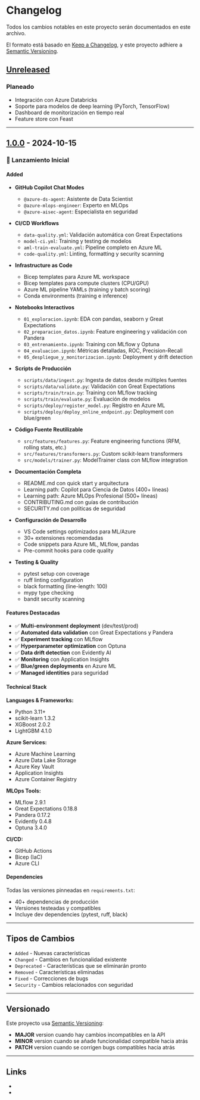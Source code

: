 # Changelog

Todos los cambios notables en este proyecto serán documentados en este archivo.

El formato está basado en [Keep a Changelog](https://keepachangelog.com/en/1.0.0/),
y este proyecto adhiere a [Semantic Versioning](https://semver.org/spec/v2.0.0.html).

## [Unreleased]

### Planeado

- Integración con Azure Databricks
- Soporte para modelos de deep learning (PyTorch, TensorFlow)
- Dashboard de monitorización en tiempo real
- Feature store con Feast

---

## [1.0.0] - 2024-10-15

### 🎉 Lanzamiento Inicial

#### Added

- **GitHub Copilot Chat Modes**
  - `@azure-ds-agent`: Asistente de Data Scientist
  - `@azure-mlops-engineer`: Experto en MLOps
  - `@azure-aisec-agent`: Especialista en seguridad

- **CI/CD Workflows**
  - `data-quality.yml`: Validación automática con Great Expectations
  - `model-ci.yml`: Training y testing de modelos
  - `aml-train-evaluate.yml`: Pipeline completo en Azure ML
  - `code-quality.yml`: Linting, formatting y security scanning

- **Infrastructure as Code**
  - Bicep templates para Azure ML workspace
  - Bicep templates para compute clusters (CPU/GPU)
  - Azure ML pipeline YAMLs (training y batch scoring)
  - Conda environments (training e inference)

- **Notebooks Interactivos**
  - `01_exploracion.ipynb`: EDA con pandas, seaborn y Great Expectations
  - `02_preparacion_datos.ipynb`: Feature engineering y validación con Pandera
  - `03_entrenamiento.ipynb`: Training con MLflow y Optuna
  - `04_evaluacion.ipynb`: Métricas detalladas, ROC, Precision-Recall
  - `05_despliegue_y_monitorizacion.ipynb`: Deployment y drift detection

- **Scripts de Producción**
  - `scripts/data/ingest.py`: Ingesta de datos desde múltiples fuentes
  - `scripts/data/validate.py`: Validación con Great Expectations
  - `scripts/train/train.py`: Training con MLflow tracking
  - `scripts/train/evaluate.py`: Evaluación de modelos
  - `scripts/deploy/register_model.py`: Registro en Azure ML
  - `scripts/deploy/deploy_online_endpoint.py`: Deployment con blue/green

- **Código Fuente Reutilizable**
  - `src/features/features.py`: Feature engineering functions (RFM, rolling stats, etc.)
  - `src/features/transformers.py`: Custom scikit-learn transformers
  - `src/models/trainer.py`: ModelTrainer class con MLflow integration

- **Documentación Completa**
  - README.md con quick start y arquitectura
  - Learning path: Copilot para Ciencia de Datos (400+ líneas)
  - Learning path: Azure MLOps Profesional (500+ líneas)
  - CONTRIBUTING.md con guías de contribución
  - SECURITY.md con políticas de seguridad

- **Configuración de Desarrollo**
  - VS Code settings optimizados para ML/Azure
  - 30+ extensiones recomendadas
  - Code snippets para Azure ML, MLflow, pandas
  - Pre-commit hooks para code quality

- **Testing & Quality**
  - pytest setup con coverage
  - ruff linting configuration
  - black formatting (line-length: 100)
  - mypy type checking
  - bandit security scanning

#### Features Destacadas

- ✅ **Multi-environment deployment** (dev/test/prod)
- ✅ **Automated data validation** con Great Expectations y Pandera
- ✅ **Experiment tracking** con MLflow
- ✅ **Hyperparameter optimization** con Optuna
- ✅ **Data drift detection** con Evidently AI
- ✅ **Monitoring** con Application Insights
- ✅ **Blue/green deployments** en Azure ML
- ✅ **Managed identities** para seguridad

#### Technical Stack

**Languages & Frameworks:**

- Python 3.11+
- scikit-learn 1.3.2
- XGBoost 2.0.2
- LightGBM 4.1.0

**Azure Services:**

- Azure Machine Learning
- Azure Data Lake Storage
- Azure Key Vault
- Application Insights
- Azure Container Registry

**MLOps Tools:**

- MLflow 2.9.1
- Great Expectations 0.18.8
- Pandera 0.17.2
- Evidently 0.4.8
- Optuna 3.4.0

**CI/CD:**

- GitHub Actions
- Bicep (IaC)
- Azure CLI

#### Dependencies

Todas las versiones pinneadas en `requirements.txt`:

- 40+ dependencias de producción
- Versiones testeadas y compatibles
- Incluye dev dependencies (pytest, ruff, black)

---

## Tipos de Cambios

- `Added` - Nuevas características
- `Changed` - Cambios en funcionalidad existente
- `Deprecated` - Características que se eliminarán pronto
- `Removed` - Características eliminadas
- `Fixed` - Correcciones de bugs
- `Security` - Cambios relacionados con seguridad

---

## Versionado

Este proyecto usa [Semantic Versioning](https://semver.org/):

- **MAJOR** version cuando hay cambios incompatibles en la API
- **MINOR** version cuando se añade funcionalidad compatible hacia atrás
- **PATCH** version cuando se corrigen bugs compatibles hacia atrás

---

## Links

- [Unreleased]: https://github.com/alejandrolmeida/data-agent-pro/compare/v1.0.0...HEAD
- [1.0.0]: https://github.com/alejandrolmeida/data-agent-pro/releases/tag/v1.0.0
